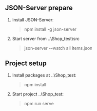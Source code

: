 ## JSON-Server prepare

1. Install JSON-Server:

    > npm install -g json-server

2. Start server from ..\Shop_test\src

    > json-server --watch all items.json
    

## Project setup

1. Install packages at ..\Shop_test\:

    > npm install

2. Start project ..\Shop_test\:

    > npm run serve
    


